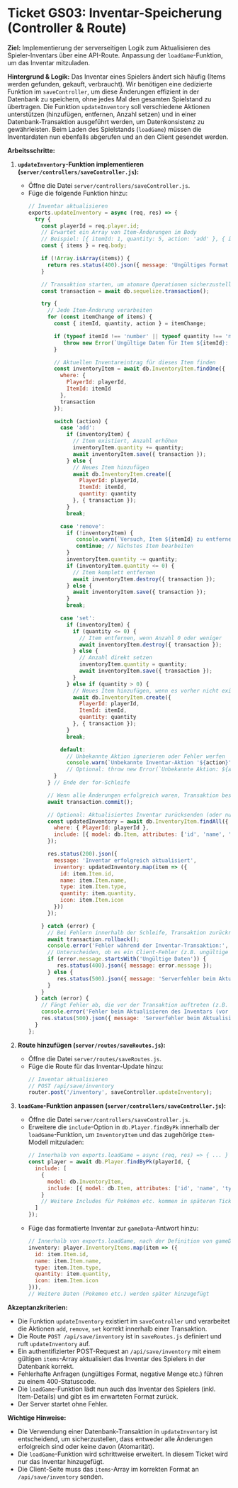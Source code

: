 # Ticket GS03: Inventar-Speicherung (Controller & Route)

**Ziel:** Implementierung der serverseitigen Logik zum Aktualisieren des Spieler-Inventars über eine API-Route. Anpassung der `loadGame`-Funktion, um das Inventar mitzuladen.

**Hintergrund & Logik:**
Das Inventar eines Spielers ändert sich häufig (Items werden gefunden, gekauft, verbraucht). Wir benötigen eine dedizierte Funktion im `saveController`, um diese Änderungen effizient in der Datenbank zu speichern, ohne jedes Mal den gesamten Spielstand zu übertragen. Die Funktion `updateInventory` soll verschiedene Aktionen unterstützen (hinzufügen, entfernen, Anzahl setzen) und in einer Datenbank-Transaktion ausgeführt werden, um Datenkonsistenz zu gewährleisten. Beim Laden des Spielstands (`loadGame`) müssen die Inventardaten nun ebenfalls abgerufen und an den Client gesendet werden.

**Arbeitsschritte:**

1.  **`updateInventory`-Funktion implementieren (`server/controllers/saveController.js`):**
    *   Öffne die Datei `server/controllers/saveController.js`.
    *   Füge die folgende Funktion hinzu:
        ```javascript
        // Inventar aktualisieren
        exports.updateInventory = async (req, res) => {
          try {
            const playerId = req.player.id;
            // Erwartet ein Array von Item-Änderungen im Body
            // Beispiel: [{ itemId: 1, quantity: 5, action: 'add' }, { itemId: 2, quantity: 1, action: 'remove' }]
            const { items } = req.body;

            if (!Array.isArray(items)) {
              return res.status(400).json({ message: 'Ungültiges Format für Items. Ein Array wird erwartet.' });
            }

            // Transaktion starten, um atomare Operationen sicherzustellen
            const transaction = await db.sequelize.transaction();

            try {
              // Jede Item-Änderung verarbeiten
              for (const itemChange of items) {
                const { itemId, quantity, action } = itemChange;

                if (typeof itemId !== 'number' || typeof quantity !== 'number' || quantity < 0) {
                   throw new Error(`Ungültige Daten für Item ${itemId}: quantity muss eine positive Zahl sein.`);
                }

                // Aktuellen Inventareintrag für dieses Item finden
                const inventoryItem = await db.InventoryItem.findOne({
                  where: {
                    PlayerId: playerId,
                    ItemId: itemId
                  },
                  transaction
                });

                switch (action) {
                  case 'add':
                    if (inventoryItem) {
                      // Item existiert, Anzahl erhöhen
                      inventoryItem.quantity += quantity;
                      await inventoryItem.save({ transaction });
                    } else {
                      // Neues Item hinzufügen
                      await db.InventoryItem.create({
                        PlayerId: playerId,
                        ItemId: itemId,
                        quantity: quantity
                      }, { transaction });
                    }
                    break;

                  case 'remove':
                    if (!inventoryItem) {
                       console.warn(`Versuch, Item ${itemId} zu entfernen, das Spieler ${playerId} nicht besitzt.`);
                       continue; // Nächstes Item bearbeiten
                    }
                    inventoryItem.quantity -= quantity;
                    if (inventoryItem.quantity <= 0) {
                      // Item komplett entfernen
                      await inventoryItem.destroy({ transaction });
                    } else {
                      await inventoryItem.save({ transaction });
                    }
                    break;

                  case 'set':
                    if (inventoryItem) {
                      if (quantity <= 0) {
                        // Item entfernen, wenn Anzahl 0 oder weniger
                        await inventoryItem.destroy({ transaction });
                      } else {
                        // Anzahl direkt setzen
                        inventoryItem.quantity = quantity;
                        await inventoryItem.save({ transaction });
                      }
                    } else if (quantity > 0) {
                      // Neues Item hinzufügen, wenn es vorher nicht existierte
                      await db.InventoryItem.create({
                        PlayerId: playerId,
                        ItemId: itemId,
                        quantity: quantity
                      }, { transaction });
                    }
                    break;

                  default:
                    // Unbekannte Aktion ignorieren oder Fehler werfen
                    console.warn(`Unbekannte Inventar-Aktion '${action}' für Item ${itemId}.`);
                    // Optional: throw new Error(`Unbekannte Aktion: ${action}`);
                }
              } // Ende der for-Schleife

              // Wenn alle Änderungen erfolgreich waren, Transaktion bestätigen
              await transaction.commit();

              // Optional: Aktualisiertes Inventar zurücksenden (oder nur Erfolgsmeldung)
              const updatedInventory = await db.InventoryItem.findAll({
                where: { PlayerId: playerId },
                include: [{ model: db.Item, attributes: ['id', 'name', 'type', 'icon'] }] // Nur relevante Item-Daten
              });

              res.status(200).json({
                message: 'Inventar erfolgreich aktualisiert',
                inventory: updatedInventory.map(item => ({
                  id: item.Item.id,
                  name: item.Item.name,
                  type: item.Item.type,
                  quantity: item.quantity,
                  icon: item.Item.icon
                }))
              });

            } catch (error) {
              // Bei Fehlern innerhalb der Schleife, Transaktion zurückrollen
              await transaction.rollback();
              console.error('Fehler während der Inventar-Transaktion:', error);
              // Unterscheiden, ob es ein Client-Fehler (z.B. ungültige Daten) oder Server-Fehler war
              if (error.message.startsWith('Ungültige Daten')) {
                 res.status(400).json({ message: error.message });
              } else {
                 res.status(500).json({ message: 'Serverfehler beim Aktualisieren des Inventars.' });
              }
            }
          } catch (error) {
            // Fängt Fehler ab, die vor der Transaktion auftreten (z.B. ungültiges Body-Format)
            console.error('Fehler beim Aktualisieren des Inventars (vor Transaktion):', error);
            res.status(500).json({ message: 'Serverfehler beim Aktualisieren des Inventars.' });
          }
        };
        ```

2.  **Route hinzufügen (`server/routes/saveRoutes.js`):**
    *   Öffne die Datei `server/routes/saveRoutes.js`.
    *   Füge die Route für das Inventar-Update hinzu:
        ```javascript
        // Inventar aktualisieren
        // POST /api/save/inventory
        router.post('/inventory', saveController.updateInventory);
        ```

3.  **`loadGame`-Funktion anpassen (`server/controllers/saveController.js`):**
    *   Öffne die Datei `server/controllers/saveController.js`.
    *   Erweitere die `include`-Option in `db.Player.findByPk` innerhalb der `loadGame`-Funktion, um `InventoryItem` und das zugehörige `Item`-Modell mitzuladen:
        ```javascript
        // Innerhalb von exports.loadGame = async (req, res) => { ... }
        const player = await db.Player.findByPk(playerId, {
          include: [
            {
              model: db.InventoryItem,
              include: [{ model: db.Item, attributes: ['id', 'name', 'type', 'icon'] }] // Item-Details mitladen
            }
            // Weitere Includes für Pokémon etc. kommen in späteren Tickets
          ]
        });
        ```
    *   Füge das formatierte Inventar zur `gameData`-Antwort hinzu:
        ```javascript
        // Innerhalb von exports.loadGame, nach der Definition von gameData.player
        inventory: player.InventoryItems.map(item => ({
          id: item.Item.id,
          name: item.Item.name,
          type: item.Item.type,
          quantity: item.quantity,
          icon: item.Item.icon
        })),
        // Weitere Daten (Pokemon etc.) werden später hinzugefügt
        ```

**Akzeptanzkriterien:**

*   Die Funktion `updateInventory` existiert im `saveController` und verarbeitet die Aktionen `add`, `remove`, `set` korrekt innerhalb einer Transaktion.
*   Die Route `POST /api/save/inventory` ist in `saveRoutes.js` definiert und ruft `updateInventory` auf.
*   Ein authentifizierter POST-Request an `/api/save/inventory` mit einem gültigen `items`-Array aktualisiert das Inventar des Spielers in der Datenbank korrekt.
*   Fehlerhafte Anfragen (ungültiges Format, negative Menge etc.) führen zu einem 400-Statuscode.
*   Die `loadGame`-Funktion lädt nun auch das Inventar des Spielers (inkl. Item-Details) und gibt es im erwarteten Format zurück.
*   Der Server startet ohne Fehler.

**Wichtige Hinweise:**
*   Die Verwendung einer Datenbank-Transaktion in `updateInventory` ist entscheidend, um sicherzustellen, dass entweder alle Änderungen erfolgreich sind oder keine davon (Atomarität).
*   Die `loadGame`-Funktion wird schrittweise erweitert. In diesem Ticket wird nur das Inventar hinzugefügt.
*   Die Client-Seite muss das `items`-Array im korrekten Format an `/api/save/inventory` senden.